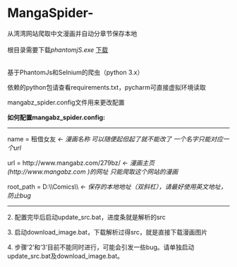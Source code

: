 # MangaSpider-
从湾湾网站爬取中文漫画并自动分章节保存本地
<br>
<br>
根目录需要下载<em>phantomjS.exe</em>
<a href="https://mirrors.huaweicloud.com/phantomjs/phantomjs-1.9.6-linux-i686-symbols.tar.bz2">下载</a>
<br>
<br>
<p>基于PhantomJs和Selnium的爬虫（python 3.x）</p>

<p>依赖的python包请查看requirements.txt，pycharm可直接虚拟环境读取</p>

<p>mangabz_spider.config文件用来更改配置</p>

<p>
  <b>如何配置mangabz_spider.config:</b>
</p>

<!-- ----------------------mangabz_spider.conf---------------------------------- -->
<hr>
<p>name = 租借女友                             <em style:"color: gray"><- 漫画名称 可以随便起但起了就不能改了 一个名字只能对应一个url</em></p>
<p>url = http://www.mangabz.com/279bz/         <em style:"color: gray"><- 漫画主页(http://www.mangabz.com )的网址 只能爬取这个网站的漫画</em> </p>
<p>root_path = D:\\Comics\\                    <em style:"color: gray"><- 保存的本地地址（双斜杠），请最好使用英文地址，防止bug</em></p>
<hr>
<!-- --------------------------------------------------------------------------- -->

<p>2. 配置完毕后启动update_src.bat，进度条就是解析的src</p>
<p>3. 启动download_image.bat，下载解析过得src，就是直接下载漫画图片</p>
<p>4. 步骤‘2’和‘3’目前不能同时进行，可能会引发一些bug。请单独启动update_src.bat及download_image.bat。</p>
